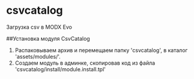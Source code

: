 # csvcatalog
Загрузка csv в MODX Evo

##Установка модуля CsvCatalog

1. Распаковываем архив и перемещаем папку 'csvcatalog', в каталог 'assets/modules/'.
2. Создаем модуль в админке, cкопировав код из файла 'csvcatalog/install/module.install.tpl'
